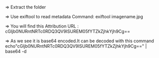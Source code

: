 =>  Extract the folder

=>  Use exiftool to read metadata
Command: exiftool imagename.jpg

=> You will find this 
Attribution URL                 : cGljb0NURntNRTc0RDQ3QV9ISUREM05fYTZkZjhkYjh9Cg==

=> As we see it is base64 encoded.It can be decoded with this command 
echo"cGljb0NURntNRTc0RDQ3QV9ISUREM05fYTZkZjhkYjh9Cg==" | base64 -d

